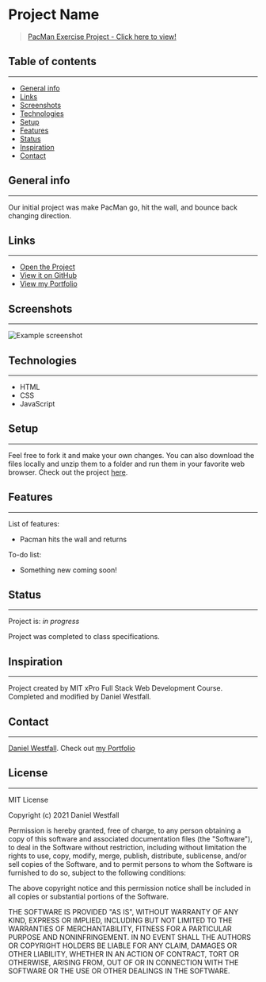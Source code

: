 # Project Name
> [PacMan Exercise Project - Click here to view!](https://danielwestfall.github.io/PacManExercise/pacman.html)

## Table of contents
---
* [General info](#general-info)
* [Links](#links)
* [Screenshots](#screenshots)
* [Technologies](#technologies)
* [Setup](#setup)
* [Features](#features)
* [Status](#status)
* [Inspiration](#inspiration)
* [Contact](#contact)

## General info
---
Our initial project was make PacMan go, hit the wall, and bounce back changing direction. 

## Links
---
* [Open the Project](https://danielwestfall.github.io/PacManExercise/pacman.html)
* [View it on GitHub](https://github.com/danielwestfall/)
* [View my Portfolio](https://danielwestfall.github.io/)

## Screenshots
---
![Example screenshot]()

## Technologies
---
* HTML
* CSS
* JavaScript

## Setup
---
Feel free to fork it and make your own changes. You can also download the files locally and unzip them to a folder and run them in your favorite web browser. Check out the project [here](https://danielwestfall.github.io/MoveBallExercise/moveBall.html "MoveBall Exercise").

## Features
---
List of features:
* Pacman hits the wall and returns


To-do list:
* Something new coming soon!

## Status
---
Project is: _in progress_

Project was completed to class specifications.

## Inspiration
---
Project created by MIT xPro Full Stack Web Development Course. Completed and modified by Daniel Westfall.


## Contact
---
[Daniel Westfall](mailto:DWWestfall@Protonmail.com).  Check out [my Portfolio](https://danielwestfall.github.io/ "my Portfolio")

## License
---
MIT License

Copyright (c) 2021 Daniel Westfall

Permission is hereby granted, free of charge, to any person obtaining a copy
of this software and associated documentation files (the "Software"), to deal
in the Software without restriction, including without limitation the rights
to use, copy, modify, merge, publish, distribute, sublicense, and/or sell
copies of the Software, and to permit persons to whom the Software is
furnished to do so, subject to the following conditions:

The above copyright notice and this permission notice shall be included in all
copies or substantial portions of the Software.

THE SOFTWARE IS PROVIDED "AS IS", WITHOUT WARRANTY OF ANY KIND, EXPRESS OR
IMPLIED, INCLUDING BUT NOT LIMITED TO THE WARRANTIES OF MERCHANTABILITY,
FITNESS FOR A PARTICULAR PURPOSE AND NONINFRINGEMENT. IN NO EVENT SHALL THE
AUTHORS OR COPYRIGHT HOLDERS BE LIABLE FOR ANY CLAIM, DAMAGES OR OTHER
LIABILITY, WHETHER IN AN ACTION OF CONTRACT, TORT OR OTHERWISE, ARISING FROM,
OUT OF OR IN CONNECTION WITH THE SOFTWARE OR THE USE OR OTHER DEALINGS IN THE
SOFTWARE.
